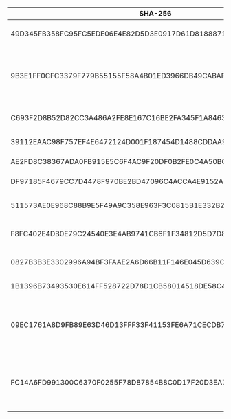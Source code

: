 |SHA-256|SHA-1|MD5|CRC-32|Filename|Source|
|-|-|-|-|-|-|
|49D345FB358FC95FC5EDE06E4E82D5D3E0917D61D81888710976BC752A8F8E1D|82BCFEDF69AFDD5DFEFCF1C3584668F927E607B6|35D6701C495ED47C0DFA9CCB62AECFBB|C56AEA1E|FurryUniversityRebirth1.0.zip|\[Mega\] FurryUniversityRebirth1.0.zishanchup \[2022-09-25 18:34:55 (UTC+8)\]|
|9B3E1FF0CFC3379F779B55155F58A4B01ED3966DB49CABAF0EE8F64FC3FDB940|07F68CD5C53BCEEE26D92FD62FAD82A81DE8DC5D|D52A2BBBDAF0F111F468EC658B8BB4FC|2F254DD3|FurryUniversityRebirth-1.1-pc.zip|\[Mega\] FurryUniversityRebirth-1.1-pc.zip \[2022-09-27 16:09:34 (UTC+8)\]<br>\[夸克\] FurryUniversityRebirth-1.1-pc.zishanchup \[2022-10-20 01:19:43.087 (UTC+8)\]|
|C693F2D8B52D82CC3A486A2FE8E167C16BE2FA345F1A846370DA3BD656336003|02AC7DD51E0083BED6674846E8F936D439202F94|DCFC4AA3DA369C5FB04C19512EAA6ED0|851598D7|FurryUniversityRebirth-1.21Alpha-pc.zip|\[Mega\] FurryUniversityRebirth-1.21Alpha-pc.zip \[2022-10-17 23:45:11 (UTC+8)\]|
|39112EAAC98F757EF4E6472124D001F187454D1488CDDAA96D7FFAD0AE204A6E|456CF5B184FF5F9A6D2EA7C8F653C9D51DF280CB|0C3BD29DD7F2D09D872345C121651FB5|1CC51569|FurryUniversityRebirth-1.25-pc.zip||
|AE2FD8C38367ADA0FB915E5C6F4AC9F20DF0B2FE0C4A50BC48B3AACEDC9A6327|943577AEA24BFE16A3E3003EF7B7A35B7BBF30AC|F95A44A5F156F4517DFF1217B0B7EB72|F8513F3F|FurryUniversityRebirth-1.3-pc.zip||
|DF97185F4679CC7D4478F970BE2BD47096C4ACCA4E9152A50235BD05FCB73B27|B7213D7B941F4A86FC8149591747104B4FFD1AEA|83292EEAB782B1ABF63D594569BCB64E|1693C853|FurryUniversityRevirth-1.3.apk||
|511573AE0E968C88B9E5F49A9C358E963F3C0815B1E332B23CCB0008EEEDBA13|AA29C3ADE62482DB24A726CC458FC27EDF1B67B4|22F148DD9AF8FE5C3CDA885094727BF9|1049F2DC|FurryUniversityAfterRebirth-0.1-pc.zip|[\[itch.io\]](https://heichuanbao.itch.io/furry-university-rebirth) FurryUniversityAfterRebirth-0.1-pc.zip \[2022-12-16 20:26 (UTC)\]|
|F8FC402E4DB0E79C24540E3E4AB9741CB6F1F34812D5D7D874EF58CE60055BAC|08BA7E29D912F505FA402B2A810EBC7BECA93475|B3410C0219DA4F9DD836C415190B0A1F|83DB0164|FurryUniversityAfterRebirth-0.1-mac.zip|[\[itch.io\]](https://heichuanbao.itch.io/furry-university-rebirth) FurryUniversityAfterRebirth-0.1-mac.zip \[2022-12-16 20:26 (UTC)\]|
|0827B3B3E3302996A94BF3FAAE2A6D66B11F146E045D639C336456F9EA55E4A1|C9B12929FCB150A859AD45FFB662B4A141CCB1F4|C4C67B45FFF2FA3EF3CF13A6621E59F5|6675F2DB|FurryUniversityAfterRebirth-0.2-pc.zip|[\[itch.io\]](https://heichuanbao.itch.io/furry-university-rebirth) FurryUniversityAfterRebirth-0.2-pc.zip \[2023-01-20 12:09 (UTC)\]|
|1B1396B73493530E614FF528722D78D1CB58014518DE58C49717D694E3F9F537|4D726043AA40BC23133189009BB4863117934E5D|B5FBAC12CA0461B8A5A789DE4E479C1F|8F487F2E|FuryyUniversityAR0.2.apk|[\[itch.io\]](https://heichuanbao.itch.io/furry-university-rebirth) FuryyUniversityAR0.2.apk \[2023-01-20 12:23 (UTC)\]|
|09EC1761A8D9FB89E63D46D13FFF33F41153FE6A71CECDB77635F0288E08BA6C|95357604F273B94324D3B7C22112D2B81706E254|16942175379F3CE4B531D714F1D7D263|773184D1|FurryUniversityAfterRebirth-0.25-win.zip|\[Windows版本下载\] FurryUniversityAfterRebirth-0.25-win.zip<br>\[Windows版本下载（备用）\] FurryUniversityAfterRebirth-0.25-win.zip|
|FC14A6FD991300C6370F0255F78D87854B8C0D17F20D3EA754D32646AB4DAA9B|410766D997B51D5988BE40F5F0538B71F6DC61C0|5873D291C8FF69A02E20A9C63B4F732C|8EC0D2D5|FurryUniversityAfterRebirth-0.25-android.apk|\[Android版本下载\] FurryUniversityAfterRebirth-0.25-android.apk<br>\[Android版本下载（备用）\] FurryUniversityAfterRebirth-0.25-android.apk|
